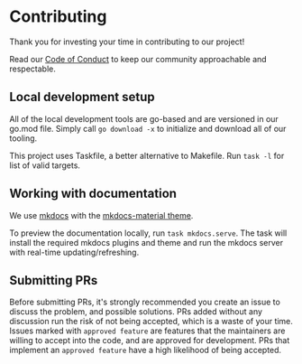# Contributing

Thank you for investing your time in contributing to our project!

Read our [Code of Conduct](https://github.com/rhzs/mockery/blob/master/CODE_OF_CONDUCT.md) to keep our community approachable and respectable.

## Local development setup

All of the local development tools are go-based and are versioned in our go.mod file. Simply call `go download -x` to initialize and download all of our tooling.

This project uses Taskfile, a better alternative to Makefile. Run `task -l` for list of valid targets.

## Working with documentation

We use [mkdocs](https://www.mkdocs.org/) with the [mkdocs-material theme](https://squidfunk.github.io/mkdocs-material/).

To preview the documentation locally, run `task mkdocs.serve`. The task will install the required mkdocs plugins and theme
and run the mkdocs server with real-time updating/refreshing.

## Submitting PRs

Before submitting PRs, it's strongly recommended you create an issue to discuss the problem, and possible solutions. PRs added without any discussion run the risk of not being accepted, which is a waste of your time. Issues marked with `approved feature` are features that the maintainers are willing to accept into the code, and are approved for development. PRs that implement an `approved feature` have a high likelihood of being accepted.
